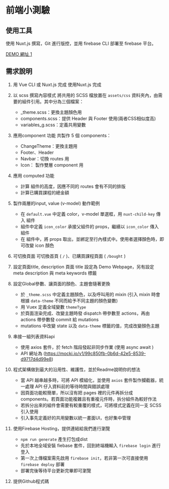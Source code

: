 # 前端小測驗

## 使用工具

使用 Nuxt.js 撰寫，Git 進行版控，並用 firebase CLI 部署至 firebase 平台。

[DEMO 網址 1](https://wasa-demo.web.app/)

## 需求說明

1. 用 Vue CLI 或 Nuxt.js 完成
   使用Nuxt.js 完成

2. 以 scss 撰寫內容樣式
   將共用的 SCSS 檔放置在 `assets/css` 資料夾內，由需要的組件引用。其中分為三個檔案：
   * _theme.scss：更換主題顏色用
   * components.scss：提供 Header 與 Footer 使用(兩者CSS相似度高)
   * variables_g.scss：定義共用變數
  
3. 應用component 功能
   共製作 5 個 components：
   * ChangeTheme：更換主題用
   * Footer、Header
   * Navbar：切換 routes 用
   * Icon： 製作雙層 component 用

4. 應用 computed 功能
   * 計算 <Nuxt /> 組件的高度，因應不同的 routes 會有不同的排版
   * 計算已購買課程的總金額

5. 製作兩層的input, value (v-model) 動作範例
   * 在  `default.vue` 中定義 color，v-model 單選框，用 `nuxt-child-key` 傳入 <Nuxt /> 組件
   * <Nuxt /> 組件中定義 `icon_color` 承接父組件的 props，繼續以 `icon_color` 傳入 <Icon /> 組件
   * 在 <Icon /> 組件中，將 props 取出，並綁定至行內樣式中。使用者選擇顏色時，即可改變 icon 顏色

6. 可切換頁面
   可切換首頁 ( `/` )、已購買課程頁面 ( `/bought` )

7. 設定頁面title, description
   頁面 title 設定為 Demo Webpage，另有設定 meta description 與 meta keywords 標籤

8. 設定Global參數、讓頁面的顏色、主題會隨著更換
   * 於 `_theme.scss` 中定義主題顏色，以及呼叫用的 mixin (引入 mixin 時會根據 `data-theme` 不同而給予不同主題的顏色變數)
   * 用 Vuex 定義全域變數 `themeType`
   * 於頁面渲染完成、改變主題時發 dispatch 帶參數至 actions，再由 actions 帶參數發 commit 給 mutations
   * mutations 中改變 state 以及 `data-theme` 標籤的值，完成改變顏色主題

9.  串接一組列表資料api
    * 使用 axios 套件，於 fetch 階段發起非同步作業 (使用 async await )
    * API 網址為 (https://mocki.io/v1/99c850fb-0b6d-42e5-8539-d9717d4d99e8)

10. 程式架構做到最大的沿用性、維護性，並於Readme說明你的想法
    * 當 API 越串越多時，可將 API 模組化，並使用 `axios` 套件製作攔截器，統一處理 API 仔入資料前的等待時間與錯誤處理
    * 因頁面功能較簡單，所以沒有把 pages 裡的元件再拆分成 components。若頁面功能複雜且有重複元件時，拆分組件為較好作法
    * 若拆分出來的組件會需要有較重覆的樣式，可將樣式定義在同一支 SCSS 引入使用
    * 引入事先定義好的共用變數以統一畫面UI，也好集中管理

11. 使用Firebase Hosting，提供連結給我們進行瀏覽
    * `npm run generate` 產生打包成dist
    * 先於本地全域安裝 fiebase 套件，回到終端機輸入 `firebase login` 進行登入
    * 第一次上傳檔案需先啟用 `firebase init`，若非第一次可直接使用 `firebase deploy` 部署
    * 部署完後等待平台更新完畢即可瀏覽

12. 提供Github程式碼